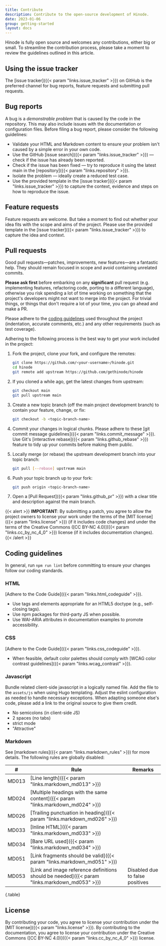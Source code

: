 ```yaml
---
title: Contribute
description: Contribute to the open-source development of Hinode.
date: 2023-01-06
group: getting-started
layout: docs
---
```


Hinode is fully open source and welcomes any contributions, either big or small. To streamline the contribution process, please take a moment to review the guidelines outlined in this article.

## Using the issue tracker

The [issue tracker]({{< param "links.issue_tracker" >}}) on GitHub is the preferred channel for bug reports, feature requests and submitting pull requests.

## Bug reports

A bug is a *demonstrable problem* that is caused by the code in the repository. This may also include issues with the documentation or configuration files. Before filing a bug report, please consider the following guidelines:

- Validate your HTML and Markdown content to ensure your problem isn't caused by a simple error in your own code.
- Use the GitHub [issue search]({{< param "links.issue_tracker" >}}) — check if the issue has already been reported.
- Check if the issue has been fixed — try to reproduce it using the latest main in the [repository]({{< param "links.repository" >}}).
- Isolate the problem — ideally create a reduced test case.
- Use the provided template in the [issue tracker]({{< param "links.issue_tracker" >}}) to capture the context, evidence and steps on how to reproduce the issue.

## Feature requests

Feature requests are welcome. But take a moment to find out whether your idea fits with the scope and aims of the project. Please use the provided template in the [issue tracker]({{< param "links.issue_tracker" >}}) to capture the idea and context.

## Pull requests

Good pull requests—patches, improvements, new features—are a fantastic help. They should remain focused in scope and avoid containing unrelated commits.

**Please ask first** before embarking on any **significant** pull request (e.g. implementing features, refactoring code, porting to a different language), otherwise you risk spending a lot of time working on something that the project's developers might not want to merge into the project. For trivial things, or things that don't require a lot of your time, you can go ahead and make a PR.

Please adhere to the [coding guidelines](#coding-guidelines) used throughout the project (indentation, accurate comments, etc.) and any other requirements (such as test coverage).

Adhering to the following process is the best way to get your work included in the project:

1. Fork the project, clone your fork, and configure the remotes:

    ```bash
    git clone https://github.com/<your-username>/hinode.git
    cd hinode
    git remote add upstream https://github.com/gethinode/hinode
    ```

1. If you cloned a while ago, get the latest changes from upstream:

    ```bash
    git checkout main
    git pull upstream main
    ```

1. Create a new topic branch (off the main project development branch) to contain your feature, change, or fix:

    ```bash
    git checkout -b <topic-branch-name>
    ```

1. Commit your changes in logical chunks. Please adhere to these [git commit message guidelines]({{< param "links.commit_message" >}}). Use Git's [interactive rebase]({{< param "links.github_rebase" >}}) feature to tidy up your commits before making them public.

1. Locally merge (or rebase) the upstream development branch into your topic branch:

    ```bash
    git pull [--rebase] upstream main
    ```

1. Push your topic branch up to your fork:

    ```bash
    git push origin <topic-branch-name>
    ```

1. Open a [Pull Request]({{< param "links.github_pr" >}}) with a clear title and description against the main branch.

{{< alert >}}
**IMPORTANT**: By submitting a patch, you agree to allow the project owners to license your work under the terms of the [MIT license]({{< param "links.license" >}}) (if it includes code changes) and under the terms of the Creative Commons ([CC BY-NC 4.0)]({{< param "links.cc_by_nc_4_0" >}}) license (if it includes documentation changes).
{{< /alert >}}

## Coding guidelines

In general, run `npm run lint` before committing to ensure your changes follow our coding standards.

### HTML

[Adhere to the Code Guide]({{< param "links.html_codeguide" >}}).

- Use tags and elements appropriate for an HTML5 doctype (e.g., self-closing tags).
- Use npm packages for third-party JS when possible.
- Use WAI-ARIA attributes in documentation examples to promote accessibility.

### CSS

[Adhere to the Code Guide]({{< param "links.css_codeguide" >}}).

- When feasible, default color palettes should comply with [WCAG color contrast guidelines]({{< param "links.wcag_contrast" >}}).

### Javascript

Bundle related client-side javascript in a logically named file. Add the file to the `assets/js` when using Hugo templating. Adjust the eslint configuration as needed to handle necessary exceptions. When adapting someone else's code, please add a link to the original source to give them credit.

- No semicolons (in client-side JS)
- 2 spaces (no tabs)
- strict mode
- "Attractive"

### Markdown

See [markdown rules]({{< param "links.markdown_rules" >}}) for more details. The following rules are globally disabled:

| #     | Rule | Remarks |
|-------|-----------------------------------------------------------------------------------------------|---------------------------------|
| MD013 | [Line length]({{< param "links.markdown_md013" >}})                                           | |
| MD024 | [Multiple headings with the same content]({{< param "links.markdown_md024" >}})               | |
| MD026 | [Trailing punctuation in heading]({{< param "links.markdown_md026" >}})                       | |
| MD033 | [Inline HTML]({{< param "links.markdown_md033" >}})                                           | |
| MD034 | [Bare URL used]({{< param "links.markdown_md034" >}})                                         | |
| MD051 | [Link fragments should be valid]({{< param "links.markdown_md051" >}})                        | |
| MD053 | [Link and image reference definitions should be needed]({{< param "links.markdown_md053" >}}) | Disabled due to false positives |
{.table}

## License

By contributing your code, you agree to license your contribution under the [MIT license]({{< param "links.license" >}}). By contributing to the documentation, you agree to license your contribution under the Creative Commons ([CC BY-NC 4.0)]({{< param "links.cc_by_nc_4_0" >}}) license.
